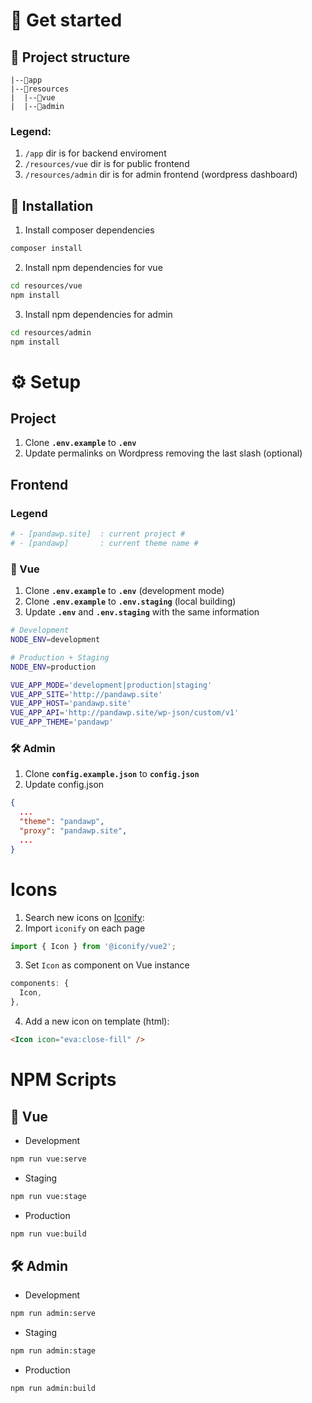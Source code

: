 # 🐼 Get started
## 📂 Project structure
```project
|--📂app
|--📂resources
|  |--📂vue
|  |--📂admin
```
### Legend:
1. `/app` dir is for backend enviroment
2. `/resources/vue` dir is for public frontend
3. `/resources/admin` dir is for admin frontend (wordpress dashboard)

## 🔋 Installation
1. Install composer dependencies
```sh
composer install
```

2. Install npm dependencies for vue
```sh
cd resources/vue
npm install
```

3. Install npm dependencies for admin
```sh
cd resources/admin
npm install
```

# ⚙️ Setup
## Project
1. Clone **`.env.example`** to **`.env`**
2. Update permalinks on Wordpress removing the last slash (optional)

## Frontend
### Legend
```sh
# - [pandawp.site]  : current project #
# - [pandawp]       : current theme name #
```

### 👻 Vue
1. Clone **`.env.example`** to **`.env`** (development mode)
2. Clone **`.env.example`** to **`.env.staging`** (local building)
3. Update **`.env`** and **`.env.staging`** with the same information

```sh
# Development
NODE_ENV=development

# Production + Staging
NODE_ENV=production

VUE_APP_MODE='development|production|staging'
VUE_APP_SITE='http://pandawp.site'
VUE_APP_HOST='pandawp.site'
VUE_APP_API='http://pandawp.site/wp-json/custom/v1'
VUE_APP_THEME='pandawp'
```

### 🛠️ Admin
1. Clone **`config.example.json`** to **`config.json`**
2. Update config.json

```json
{
  ...
  "theme": "pandawp",
  "proxy": "pandawp.site",
  ...
}
```

#  Icons

1. Search new icons on [Iconify](https://icon-sets.iconify.design/):
2. Import `iconify` on each page 

```js
import { Icon } from '@iconify/vue2';
```

3.  Set `Icon` as component on Vue instance

```js
components: {
  Icon,
},
```

4. Add a new icon on template (html):
```html
<Icon icon="eva:close-fill" />
```

#  NPM Scripts

## 👻 Vue
* Development
```sh
npm run vue:serve
```

* Staging
```sh
npm run vue:stage
```

* Production
```sh
npm run vue:build
```

## 🛠️ Admin
* Development
```sh
npm run admin:serve
```

* Staging
```sh
npm run admin:stage
```

* Production
```sh
npm run admin:build
```
